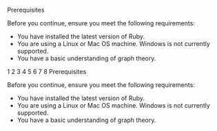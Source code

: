 
Prerequisites

Before you continue, ensure you meet the following requirements:

* You have installed the latest version of Ruby.
* You are using a Linux or Mac OS machine. Windows is not currently supported.
* You have a basic understanding of graph theory.

1
2
3
4
5
6
7
8
Prerequisites
 
Before you continue, ensure you meet the following requirements:
 
* You have installed the latest version of Ruby.
* You are using a Linux or Mac OS machine. Windows is not currently supported.
* You have a basic understanding of graph theory.
